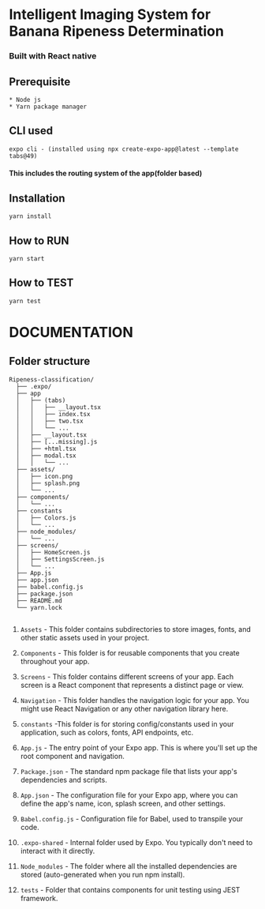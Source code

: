 # Intelligent Imaging System for Banana Ripeness Determination

### Built with React native

## Prerequisite

```
* Node js
* Yarn package manager
```

## CLI used

```
expo cli - (installed using npx create-expo-app@latest --template tabs@49)

```

#### This includes the routing system of the app(folder based)

## Installation

```
yarn install
```

## How to RUN

```
yarn start
```

## How to TEST

```
yarn test
```

# DOCUMENTATION

## Folder structure

```
Ripeness-classification/
  ├── .expo/
  ├── app
  │   ├── (tabs)
  │   │   ├── __layout.tsx
  │   │   ├── index.tsx
  │   │   ├── two.tsx
  │   │   └── ...
  │   ├── __layout.tsx
  │   ├── [...missing].js
  │   ├── +html.tsx
  │   ├── modal.tsx
  │   │   └── ...
  ├── assets/
  │   ├── icon.png
  │   ├── splash.png
  │   └── ...
  ├── components/
  │   └── ...
  ├── constants
  │   ├── Colors.js
  │   └── ...
  ├── node_modules/
  │   └── ...
  ├── screens/
  │   ├── HomeScreen.js
  │   ├── SettingsScreen.js
  │   └── ...
  ├── App.js
  ├── app.json
  ├── babel.config.js
  ├── package.json
  ├── README.md
  └── yarn.lock


```

1. `Assets` - This folder contains subdirectories to store images, fonts, and other static assets used in your project.

2. `Components` - This folder is for reusable components that you create throughout your app.

3. `Screens` - This folder contains different screens of your app. Each screen is a React component that represents a distinct page or view.

4. `Navigation` - This folder handles the navigation logic for your app. You might use React Navigation or any other navigation library here.

5. `constants` -This folder is for storing config/constants used in your application, such as colors, fonts, API endpoints, etc.

6. `App.js` - The entry point of your Expo app. This is where you'll set up the root component and navigation.

7. `Package.json` - The standard npm package file that lists your app's dependencies and scripts.

8. `App.json` - The configuration file for your Expo app, where you can define the app's name, icon, splash screen, and other settings.

9. `Babel.config.js` - Configuration file for Babel, used to transpile your code.

10. `.expo-shared` - Internal folder used by Expo. You typically don't need to interact with it directly.

11. `Node_modules` - The folder where all the installed dependencies are stored (auto-generated when you run npm install).

12. `tests` - Folder that contains components for unit testing using JEST framework.
